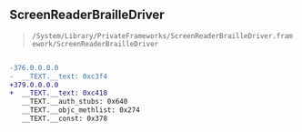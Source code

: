 ## ScreenReaderBrailleDriver

> `/System/Library/PrivateFrameworks/ScreenReaderBrailleDriver.framework/ScreenReaderBrailleDriver`

```diff

-376.0.0.0.0
-  __TEXT.__text: 0xc3f4
+379.0.0.0.0
+  __TEXT.__text: 0xc418
   __TEXT.__auth_stubs: 0x640
   __TEXT.__objc_methlist: 0x274
   __TEXT.__const: 0x378

```
